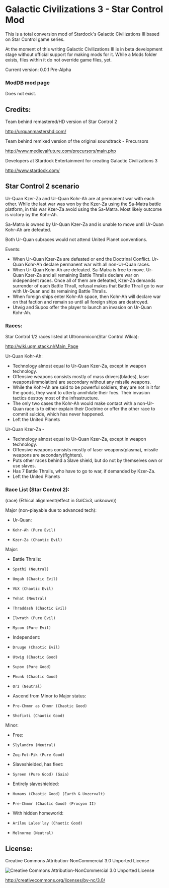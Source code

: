 Galactic Civilizations 3 - Star Control Mod
==================

This is a total conversion mod of Stardock's Galactic Civilizations III based on Star Control game series.

At the moment of this writing Galactic Civilizations III is in beta development stage without official support for making mods for it. While a Mods folder exists, files within it do not override game files, yet.

Current version: 0.0.1 Pre-Alpha

### ModDB mod page
Does not exist.

## Credits:

Team behind remastered/HD version of Star Control 2

http://urquanmastershd.com/


Team behind remixed version of the original soundtrack - Precursors

http://www.medievalfuture.com/precursors/main.php


Developers at Stardock Entertainment for creating Galactic Civilizations 3

http://www.stardock.com/

## Star Control 2 scenario

Ur-Quan Kzer-Za and Ur-Quan Kohr-Ah are at permanent war with each other. While the last war was won by the Kzer-Za using the Sa-Matra battle platform, in this war Kzer-Za avoid using the Sa-Matra. Most likely outcome is victory by the Kohr-Ah.

Sa-Matra is owned by Ur-Quan Kzer-Za and is unable to move until Ur-Quan Kohr-Ah are defeated.

Both Ur-Quan subraces would not attend United Planet conventions.

Events:

* When Ur-Quan Kzer-Za are defeated or end the Doctrinal Conflict. Ur-Quan Kohr-Ah declare permanent war with all non-Ur-Quan races.
* When Ur-Quan Kohr-Ah are defeated. Sa-Matra is free to move. Ur-Quan Kzer-Za and all remaining Battle Thralls declare war on independent races. Once all of them are defeated, Kzer-Za demands surrender of each Battle Thrall, refusal makes that Battle Thrall go to war with Ur-Quan and its remaining Battle Thralls.
* When foreign ships enter Kohr-Ah space, then Kohr-Ah will declare war on that faction and remain so until all foreign ships are destroyed.
* Utwig and Supox offer the player to launch an invasion on Ur-Quan Kohr-Ah.

### Races:

Star Control 1/2 races listed at Ultronomicon(Star Control Wikia):

http://wiki.uqm.stack.nl/Main_Page

Ur-Quan Kohr-Ah:
* Technology almost equal to Ur-Quan Kzer-Za, except in weapon technology.
* Offensive weapons consists mostly of mass drivers(blades), laser weapons(immolation) are secondary without any missile weapons.
* While the Kohr-Ah are said to be powerful soldiers, they are not in it for the goods, they want to utterly annihilate their foes. Their invasion tactics destroy most of the infrastructure.
* The only two cases the Kohr-Ah would make contact with a non-Ur-Quan race is to either explain their Doctrine or offer the other race to commit suicide, which has never happened.
* Left the United Planets

Ur-Quan Kzer-Za - 
* Technology almost equal to Ur-Quan Kzer-Za, except in weapon technology.
* Offensive weapons consists mostly of laser weapons(plasma), missile weapons are secondary(fighters).
* Puts other races behind a Slave shield, but do not by themselves own or use slaves.
* Has 7 Battle Thralls, who have to go to war, if demanded by Kzer-Za.
* Left the United Planets

### Race List (Star Control 2):


(race) (Ethical alignment(effect in GalCiv3, unknown))

Major (non-playable due to advanced tech):
*	Ur-Quan:
  *		Kohr-Ah (Pure Evil)
  *		Kzer-Za (Chaotic Evil)

Major:
*	Battle Thralls:
  *		Spathi (Neutral)
  *		Umgah (Chaotic Evil)
  *		VUX (Chaotic Evil)
  *		Yehat (Neutral)
  *		Thraddash (Chaotic Evil)
  *		Ilwrath (Pure Evil)
  *		Mycon (Pure Evil)
*	Independent:
  *		Druuge (Chaotic Evil)
  *		Utwig (Chaotic Good)
  *		Supox (Pure Good)
  *		Pkunk (Chaotic Good)
  *		Orz (Neutral)
*	Ascend from Minor to Major status:
  *		Pre-Chmmr as Chmmr (Chaotic Good)
  *		Shofixti (Chaotic Good)

Minor:
*	Free:
  *		Slylandro (Neutral)
  *		Zoq-Fot-Pik (Pure Good)
*	Slaveshielded, has fleet:
  *		Syreen (Pure Good) (Gaia)
*	Entirely slaveshielded:
  *		Humans (Chaotic Good) (Earth & Unzervalt)
  *		Pre-Chmmr (Chaotic Good) (Procyon II)
*	With hidden homeworld:
  *		Arilou Lalee'lay (Chaotic Good)
  *		Melnorme (Neutral)

## License:
Creative Commons Attribution-NonCommercial 3.0 Unported License

![Creative Commons Attribution-NonCommercial 3.0 Unported License](https://i.creativecommons.org/l/by-nc/3.0/88x31.png)

http://creativecommons.org/licenses/by-nc/3.0/
